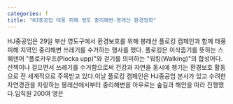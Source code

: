 ```yaml
---
categories: f
title: "HJ중공업 태풍 피해 영도 중리해변·봉래산 환경정화"
---
```

HJ중공업은 29일 부산 영도구에서 환경보호를 위해 봉래산 플로킹 캠페인과 함께 태풍 피해 지역인 중리해변 쓰레기를 수거하는 행사를 했다. 플로킹은 이삭줍기를 뜻하는 스웨덴어 "플로카우프(Plocka upp)"와 걷기를 의미하는 "워킹(Walking)"의 합성어다. 산책이나 걸으면서 쓰레기를 수거함으로써 건강과 자연을 동시에 챙기는 환경보호 활동으로 전 세계적으로 주목받고 있다.이날 플로킹 캠페인은 HJ중공업 본사가 있고 수려한 자연경관을 자랑하는 봉래산에서부터 중리해변을 아우르는 숲길과 해안을 따라 진행했다.임직원 200여 명은